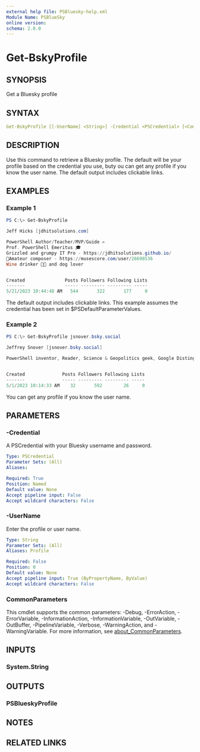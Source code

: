 ```yaml
---
external help file: PSBluesky-help.xml
Module Name: PSBlueSky
online version:
schema: 2.0.0
---
```


# Get-BskyProfile

## SYNOPSIS

Get a Bluesky profile

## SYNTAX

```yaml
Get-BskyProfile [[-UserName] <String>] -Credential <PSCredential> [<CommonParameters>]
```

## DESCRIPTION

Use this command to retrieve a Bluesky profile. The default will be your profile based on the credential you use, buty ou can get any profile if you know the user name. The default output includes clickable links.

## EXAMPLES

### Example 1

```powershell
PS C:\> Get-BskyProfile

Jeff Hicks [jdhitsolutions.com]

PowerShell Author/Teacher/MVP/Guide ✍️
Prof. PowerShell Emeritus 🎓
Grizzled and grumpy IT Pro - https://jdhitsolutions.github.io/
🎼Amateur composer - https://musescore.com/user/26698536
Wine drinker 🍷🐶 and dog lover


Created               Posts Followers Following Lists
-------               ----- --------- --------- -----
5/21/2023 10:44:48 AM   544       322       177     0
```

The default output includes clickable links. This example assumes the credential has been set in $PSDefaultParameterValues.

### Example 2

```powershell
PS C:\> Get-BskyProfile jsnover.bsky.social

Jeffrey Snover [jsnover.bsky.social]

PowerShell inventor, Reader, Science & Geopolitics geek, Google Distinguished Engineer


Created              Posts Followers Following Lists
-------              ----- --------- --------- -----
5/1/2023 10:14:33 AM    32       592        26     0
```

You can get any profile if you know the user name.

## PARAMETERS

### -Credential

A PSCredential with your Bluesky username and password.

```yaml
Type: PSCredential
Parameter Sets: (All)
Aliases:

Required: True
Position: Named
Default value: None
Accept pipeline input: False
Accept wildcard characters: False
```

### -UserName

Enter the profile or user name.

```yaml
Type: String
Parameter Sets: (All)
Aliases: Profile

Required: False
Position: 0
Default value: None
Accept pipeline input: True (ByPropertyName, ByValue)
Accept wildcard characters: False
```

### CommonParameters

This cmdlet supports the common parameters: -Debug, -ErrorAction, -ErrorVariable, -InformationAction, -InformationVariable, -OutVariable, -OutBuffer, -PipelineVariable, -Verbose, -WarningAction, and -WarningVariable. For more information, see [about_CommonParameters](http://go.microsoft.com/fwlink/?LinkID=113216).

## INPUTS

### System.String

## OUTPUTS

### PSBlueskyProfile

## NOTES

## RELATED LINKS
